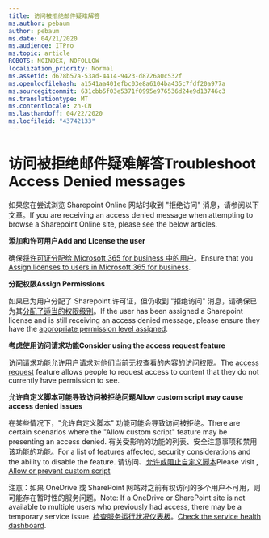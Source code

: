 ```yaml
---
title: 访问被拒绝邮件疑难解答
ms.author: pebaum
author: pebaum
ms.date: 04/21/2020
ms.audience: ITPro
ms.topic: article
ROBOTS: NOINDEX, NOFOLLOW
localization_priority: Normal
ms.assetid: d678b57a-53ad-4414-9423-d8726a0c532f
ms.openlocfilehash: a1541aa401efbc03e8a6104ba435c7fdf20a977a
ms.sourcegitcommit: 631cbb5f03e5371f0995e976536d24e9d13746c3
ms.translationtype: MT
ms.contentlocale: zh-CN
ms.lasthandoff: 04/22/2020
ms.locfileid: "43742133"
---
```

# <a name="troubleshoot-access-denied-messages"></a><span data-ttu-id="0fb0b-102">访问被拒绝邮件疑难解答</span><span class="sxs-lookup"><span data-stu-id="0fb0b-102">Troubleshoot Access Denied messages</span></span>

<span data-ttu-id="0fb0b-103">如果您在尝试浏览 Sharepoint Online 网站时收到 "拒绝访问" 消息，请参阅以下文章。</span><span class="sxs-lookup"><span data-stu-id="0fb0b-103">If you are receiving an access denied message when attempting to browse a Sharepoint Online site, please see the below articles.</span></span>

<span data-ttu-id="0fb0b-104">**添加和许可用户**</span><span class="sxs-lookup"><span data-stu-id="0fb0b-104">**Add and License the user**</span></span>

<span data-ttu-id="0fb0b-105">确保[将许可证分配给 Microsoft 365 for business 中的用户](https://docs.microsoft.com/office365/admin/subscriptions-and-billing/assign-licenses-to-users?view=o365-worldwide&amp;tabs=One)。</span><span class="sxs-lookup"><span data-stu-id="0fb0b-105">Ensure that you [Assign licenses to users in Microsoft 365 for business](https://docs.microsoft.com/office365/admin/subscriptions-and-billing/assign-licenses-to-users?view=o365-worldwide&amp;tabs=One).</span></span>

<span data-ttu-id="0fb0b-106">**分配权限**</span><span class="sxs-lookup"><span data-stu-id="0fb0b-106">**Assign Permissions**</span></span>

<span data-ttu-id="0fb0b-107">如果已为用户分配了 Sharepoint 许可证，但仍收到 "拒绝访问" 消息，请确保已为其[分配了适当的权限级别](https://docs.microsoft.com/sharepoint/understanding-permission-levels)。</span><span class="sxs-lookup"><span data-stu-id="0fb0b-107">If the user has been assigned a Sharepoint license and is still receiving an access denied message, please ensure they have the [appropriate permission level assigned](https://docs.microsoft.com/sharepoint/understanding-permission-levels).</span></span>

<span data-ttu-id="0fb0b-108">**考虑使用访问请求功能**</span><span class="sxs-lookup"><span data-stu-id="0fb0b-108">**Consider using the access request feature**</span></span>

<span data-ttu-id="0fb0b-109">[访问请求](https://support.office.com/article/Set-up-and-manage-access-requests-94B26E0B-2822-49D4-929A-8455698654B3)功能允许用户请求对他们当前无权查看的内容的访问权限。</span><span class="sxs-lookup"><span data-stu-id="0fb0b-109">The [access request](https://support.office.com/article/Set-up-and-manage-access-requests-94B26E0B-2822-49D4-929A-8455698654B3) feature allows people to request access to content that they do not currently have permission to see.</span></span> 

<span data-ttu-id="0fb0b-110">**允许自定义脚本可能导致访问被拒绝问题**</span><span class="sxs-lookup"><span data-stu-id="0fb0b-110">**Allow custom script may cause access denied issues**</span></span>

<span data-ttu-id="0fb0b-111">在某些情况下，"允许自定义脚本" 功能可能会导致访问被拒绝。</span><span class="sxs-lookup"><span data-stu-id="0fb0b-111">There are certain scenarios where the "Allow custom script" feature may be presenting an access denied.</span></span> <span data-ttu-id="0fb0b-112">有关受影响的功能的列表、安全注意事项和禁用该功能的功能。</span><span class="sxs-lookup"><span data-stu-id="0fb0b-112">For a list of features affected, security considerations and the ability to disable the feature.</span></span> <span data-ttu-id="0fb0b-113">请访问、[允许或阻止自定义脚本](https://docs.microsoft.com/sharepoint/allow-or-prevent-custom-script)</span><span class="sxs-lookup"><span data-stu-id="0fb0b-113">Please visit , [Allow or prevent custom script](https://docs.microsoft.com/sharepoint/allow-or-prevent-custom-script)</span></span>

<span data-ttu-id="0fb0b-114">注意：如果 OneDrive 或 SharePoint 网站对之前有权访问的多个用户不可用，则可能存在暂时性的服务问题。</span><span class="sxs-lookup"><span data-stu-id="0fb0b-114">Note: If a OneDrive or SharePoint site is not available to multiple users who previously had access, there may be a temporary service issue.</span></span> <span data-ttu-id="0fb0b-115">[检查服务运行状况仪表板](https://portal.office.com/adminportal/home#/servicehealth)。</span><span class="sxs-lookup"><span data-stu-id="0fb0b-115">[Check the service health dashboard](https://portal.office.com/adminportal/home#/servicehealth).</span></span>


  

